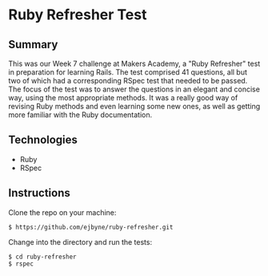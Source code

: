 # Ruby Refresher Test

## Summary

This was our Week 7 challenge at Makers Academy, a "Ruby Refresher" test in preparation for learning Rails. The test comprised 41 questions, all but two of which had a corresponding RSpec test that needed to be passed. The focus of the test was to answer the questions in an elegant and concise way, using the most appropriate methods. It was a really good way of revising Ruby methods and even learning some new ones, as well as getting more familiar with the Ruby documentation.

## Technologies

- Ruby
- RSpec

## Instructions

Clone the repo on your machine:

```
$ https://github.com/ejbyne/ruby-refresher.git
```

Change into the directory and run the tests:

```
$ cd ruby-refresher
$ rspec
```
